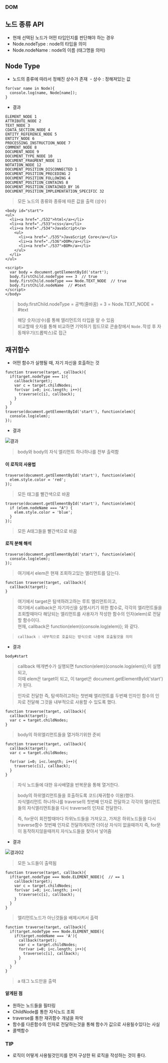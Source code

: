### DOM
## 노드 종류 API
- 현재 선택된 노드가 어떤 타입인지를 판단해야 하는 경우
- Node.nodeType : node의 타입을 의미 
- Node.nodeName : node의 이름 (태그명을 의미)


## Node Type
- 노드의 종류에 따라서 정해진 상수가 존재
  - 상수 : 정해져있는 값
```
for(var name in Node){
  console.log(name, Node[name]);
}
```
- 결과
```
ELEMENT_NODE 1 
ATTRIBUTE_NODE 2 
TEXT_NODE 3 
CDATA_SECTION_NODE 4 
ENTITY_REFERENCE_NODE 5 
ENTITY_NODE 6 
PROCESSING_INSTRUCTION_NODE 7 
COMMENT_NODE 8 
DOCUMENT_NODE 9 
DOCUMENT_TYPE_NODE 10 
DOCUMENT_FRAGMENT_NODE 11 
NOTATION_NODE 12 
DOCUMENT_POSITION_DISCONNECTED 1 
DOCUMENT_POSITION_PRECEDING 2 
DOCUMENT_POSITION_FOLLOWING 4 
DOCUMENT_POSITION_CONTAINS 8 
DOCUMENT_POSITION_CONTAINED_BY 16 
DOCUMENT_POSITION_IMPLEMENTATION_SPECIFIC 32
```
> 모든 노드의 종류와 종류에 따른 값을 출력 (상수)

```
<body id="start">
<ul>
  <li><a href="./532">html</a></li> 
  <li><a href="./533">css</a></li>
  <li><a href="./534">JavaScript</a>
    <ul>
      <li><a href="./535">JavaScript Core</a></li>
      <li><a href="./536">DOM</a></li>
      <li><a href="./537">BOM</a></li>
    </ul>
  </li>
</ul>

<script>
  var body = document.getElementById('start');
  body.firstChild.nodeType === 3  // true
  body.firstChild.nodeType === Node.TEXT_NODE  // true
  body.firstChild.nodeName  // #text
</script>
</body>
```
> body.firstChild.nodeType = 공백(줄바꿈) = 3 = Node.TEXT_NODE = #text

> 해당 숫자(상수)를 통해 엘리먼트의 타입을 알 수 있음<br/>비교할때 숫자를 통해 비교하면 기억하기 힘드므로 콘솔창에서 `Node.`작성 후 자동채우기(드롭박스)로 접근


## 재귀함수
- 어떤 함수가 실행될 때, 자기 자신을 호출하는 것
```
function traverse(target, callback){
  if(target.nodeType === 1){
    callback(target);
    var c = target.childNodes;
    for(var i=0; i<c.length; i++){
      traverse(c[i], callback);       
    }   
  }
}
traverse(document.getElementById('start'), function(elem){
  console.log(elem);
});
```
- 결과

![결과](images/jsw08.png)

> body와 body의 자식 엘리먼트 하나하나를 전부 출력함


#### 이 로직의 사용법
```
traverse(document.getElementById('start'), function(elem){
  elem.style.color = 'red';
});
```
> 모든 태그를 빨간색으로 바꿈
```
traverse(document.getElementById('start'), function(elem){
  if (elem.nodeName === "A") {
    elem.style.color = 'blue';
  }
});
```
> 모든 A태그들을 빨간색으로 바꿈


#### 로직 분해 해석
```
traverse(document.getElementById('start'), function(elem){
  console.log(elem);
});
```
> 여기에서 elem은 현재 조회하고있는 엘리먼트를 담는다.


```
function traverse(target, callback){
  callback(target);
}
```
> 여기에서 target은 탐색하려고하는 루트 엘리먼트이고,<br/>여기에서 callback은 자기자신을 실행시키기 위한 함수로, 각각의 엘리먼트들을 조회할때마다 해당되는 엘리먼트를 사용자가 작성한 함수의 인자(elem)로 전달할 함수이다.<br/>현재, callback은 function(elem){console.log(elem)}; 와 같다.

> `callback : 내부적으로 호출되는 방식으로 나중에 호출될것을 의미`

- 결과
```
body#start
```
> callback 매개변수가 실행되면 function(elem){console.log(elem)};이 실행되고,<br/>이때 elem은 target이 되고, 이 target은 document.getElementById('start')가 된다.

> 인자로 전달한 즉, 탐색하려고하는 첫번째 엘리먼트를 두번째 인자인 함수의 인자로 전달해 그것을 내부적으로 사용할 수 있도록 했다.

```
function traverse(target, callback){
  callback(target);
  var c = target.childNodes;
}
```
> body의 하위엘리먼트들을 열거하기위한 준비
```
function traverse(target, callback){
  callback(target);
  var c = target.childNodes;

  for(var i=0; i<c.length; i++){
    traverse(c[i], callback);       
  } 
}
```
> 자식 노드들에 대한 유사배열을 반복문을 통해 열거한다.

> body의 하위엘리먼트들을 호출하도록 코드(재귀함수 이용)했다.<br/>자식엘리먼트 하나하나를 traverse의 첫번째 인자로 전달하고 각각의 엘리먼트들의 자식엘리먼트들을 다시 traverse의 인자로 전달한다.

> 즉, for문이 회전할때마다 하위노드들을 가져오고, 가져온 하위노드들을 다시 traverse함수 첫번째 인자로 전달하게되면 더이상 자식이 없을때까지 즉, for문이 동작하지않을때까지 자식노드들을 찾아서 넣어줌

- 결과

![결과02](images/jsw09.png)

> 모든 노드들이 출력됨

```
function traverse(target, callback){
  if(target.nodeType === Node.ELEMENT_NODE){  // == 1
    callback(target);
    var c = target.childNodes;
    for(var i=0; i<c.length; i++){
      traverse(c[i], callback);       
    }   
  }
}
```
> 엘리먼트노드가 아닌것들을 배제시켜서 출력

```
function traverse(target, callback){
  if(target.nodeType === Node.ELEMENT_NODE){
    if(target.nodeName === 'A'){
      callback(target);
      var c = target.childNodes;
      for(var i=0; i<c.length; i++){
        traverse(c[i], callback);       
      }
    }   
  }
}
```
> a 태그 노드만을 출력


#### 알게된 점
- 원하는 노드들을 필터링
- ChildNode를 통한 자식노드 조회
- traverse를 통한 재귀함수 개념을 파악
- 함수를 다른함수의 인자로 전달하는것을 통해 함수가 값으로 사용될수있다는 사실
- 콜백함수


### TIP
- 로직이 어떻게 사용될것인지를 먼저 구상한 뒤 로직을 작성하는 것이 좋다.

